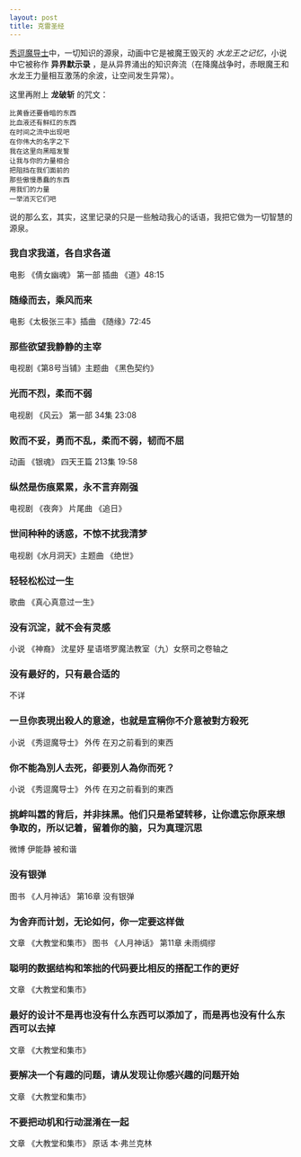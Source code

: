 ```yaml
---
layout: post
title: 克雷圣经
---
```


[秀逗魔导士](http://zh.wikipedia.org/wiki/%E7%A7%80%E9%80%97%E9%AD%94%E5%AF%BC%E5%A3%AB)中，一切知识的源泉，动画中它是被魔王毁灭的 *水龙王之记忆*，小说中它被称作 **异界默示录** ，是从异界涌出的知识奔流（在降魔战争时，赤眼魔王和水龙王力量相互激荡的余波，让空间发生异常）。

这里再附上 **龙破斩** 的咒文：

    比黄昏还要昏暗的东西
    比血液还有鲜红的东西
    在时间之流中出现吧
    在你伟大的名字之下
    我在这里向黑暗发誓
    让我与你的力量相合
    把阻挡在我们面前的
    那些傲慢愚蠢的东西
    用我们的力量
    一举消灭它们吧

说的那么玄，其实，这里记录的只是一些触动我心的话语，我把它做为一切智慧的源泉。

### 我自求我道，各自求各道
电影 《倩女幽魂》 第一部 插曲 《道》48:15

### 随缘而去，乘风而来
电影《太极张三丰》插曲 《随缘》72:45

### 那些欲望我静静的主宰
电视剧《第8号当铺》主题曲 《黑色契约》

### 光而不烈，柔而不弱
电视剧 《风云》 第一部 34集 23:08

### 败而不妥，勇而不乱，柔而不弱，韧而不屈
动画 《银魂》 四天王篇 213集 19:58

### 纵然是伤痕累累，永不言弃刚强
电视剧 《夜奔》 片尾曲 《追日》

### 世间种种的诱惑，不惊不扰我清梦
电视剧《水月洞天》主题曲 《绝世》

### 轻轻松松过一生
歌曲 《真心真意过一生》

### 没有沉淀，就不会有灵感
小说 《神裔》 沈星妤 星语塔罗魔法教室（九）女祭司之卷轴之

### 没有最好的，只有最合适的
不详

### 一旦你表現出殺人的意途，也就是宣稱你不介意被對方殺死
小说 《秀逗魔导士》 外传 在刃之前看到的東西

### 你不能為別人去死，卻要別人為你而死？
小说 《秀逗魔导士》 外传 在刃之前看到的東西

### 挑衅叫嚣的背后，并非抹黑。他们只是希望转移，让你遗忘你原来想争取的，所以记着，留着你的脑，只为真理沉思
微博 伊能静 被和谐

### 没有银弹
图书 《人月神话》 第16章 没有银弹

### 为舍弃而计划，无论如何，你一定要这样做
文章 《大教堂和集市》 图书 《人月神话》 第11章 未雨绸缪

### 聪明的数据结构和笨拙的代码要比相反的搭配工作的更好
文章 《大教堂和集市》

### 最好的设计不是再也没有什么东西可以添加了，而是再也没有什么东西可以去掉
文章 《大教堂和集市》

### 要解决一个有趣的问题，请从发现让你感兴趣的问题开始
文章 《大教堂和集市》

### 不要把动机和行动混淆在一起
文章 《大教堂和集市》 原话 本·弗兰克林

